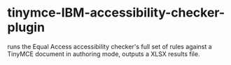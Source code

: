 # tinymce-IBM-accessibility-checker-plugin
runs the Equal Access accessibility checker's full set of rules against a TinyMCE document in authoring mode, outputs a XLSX results file.
